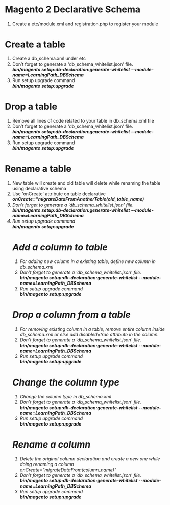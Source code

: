 # Magento 2 Declarative Schema

1.	Create a etc/module.xml and registration.php to register your module

# Create a table

1.	Create a db_schema.xml under etc 
2.	Don’t forget to generate a 'db_schema_whitelist.json' file.</br>
    <i><b>bin/magento setup:db-declaration:generate-whitelist --module-name=LearningPath_DBSchema</b></i>
3.	Run setup upgrade command</br>
     <i><b>bin/magento setup:upgrade</b></i>


# Drop a table

1.  Remove all lines of code related to your table in db_schema.xml file
2.  Don’t forget to generate a 'db_schema_whitelist.json' file.</br>
    <i><b>bin/magento setup:db-declaration:generate-whitelist --module-name=LearningPath_DBSchema</b></i>
3.	Run setup upgrade command</br>
     <i><b>bin/magento setup:upgrade</b></i>


# Rename a table 

1.  New table will create and old table will delete while renaming the table using declarative schema
2.  Use 'onCreate' attribute on table declarative 
    <i><b>onCreate="migrateDataFromAnotherTable(old_table_name)</b></i>
    <i><table name="new_table_name" onCreate="migrateDataFromAnotherTable(old_table_name)"></i>
3.  Don’t forget to generate a 'db_schema_whitelist.json' file.</br>
    <i><b>bin/magento setup:db-declaration:generate-whitelist --module-name=LearningPath_DBSchema</b></i>
4.  Run setup upgrade command</br>
     <i><b>bin/magento setup:upgrade</b></i>


# Add a column to table

1. For adding new column in a existing table, define new column in db_schema.xml
2. Don’t forget to generate a 'db_schema_whitelist.json' file.</br>
    <i><b>bin/magento setup:db-declaration:generate-whitelist --module-name=LearningPath_DBSchema</b></i>
3. Run setup upgrade command</br>
     <i><b>bin/magento setup:upgrade</b></i>


# Drop a column from a table

1. For removing existing column in a table, remove entire column inside db_schema.xml or else add disabled=true attribute in the column.
2. Don’t forget to generate a 'db_schema_whitelist.json' file.</br>
    <i><b>bin/magento setup:db-declaration:generate-whitelist --module-name=LearningPath_DBSchema</b></i>
3. Run setup upgrade command</br>
     <i><b>bin/magento setup:upgrade</b></i>


# Change the column type

1. Change the column type in db_schema.xml
2. Don’t forget to generate a 'db_schema_whitelist.json' file.</br>
    <i><b>bin/magento setup:db-declaration:generate-whitelist --module-name=LearningPath_DBSchema</b></i>
3. Run setup upgrade command</br>
     <i><b>bin/magento setup:upgrade</b></i>


# Rename a column

1. Delete the original column declaration and create a new one while doing renaming a column
    onCreate="migrateDataFrom(column_name)"
2. Don’t forget to generate a 'db_schema_whitelist.json' file.</br>
    <i><b>bin/magento setup:db-declaration:generate-whitelist --module-name=LearningPath_DBSchema</b></i>
3. Run setup upgrade command</br>
     <i><b>bin/magento setup:upgrade</b></i>
   



















